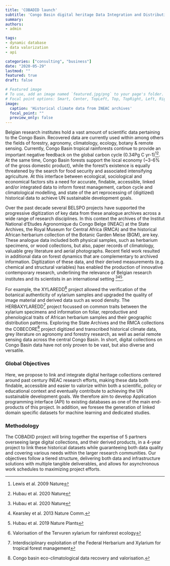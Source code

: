```yaml
---
title: 'COBADID launch'
subtitle: 'Congo Basin digital heritage Data Integration and Distribution'
summary: 
authors:
- admin

tags:
- dynamic database
- data valorization
- api

categories: ["consulting", "business"]
date: "2020-05-29"
lastmod: ""
featured: true
draft: false

# Featured image
# To use, add an image named `featured.jpg/png` to your page's folder.
# Focal point options: Smart, Center, TopLeft, Top, TopRight, Left, Right, BottomLeft, Bottom, BottomRight
image:
  caption: 'Historical climate data from INEAC archives'
  focal_point: ""
  preview_only: false
---
```


Belgian research institutes hold a vast amount of scientific data pertaining to the Congo Basin. Recovered data are currently used within among others the fields of forestry, agronomy, climatology, ecology, botany & remote sensing. Currently, Congo Basin tropical rainforests continue to provide an important negative feedback on the global carbon cycle (0.34Pg C yr-1)[^1][^2]. At the same time, Congo Basin forests support the local economy (~3-6% of the gross domestic product), while the forest’s existence is equally threatened by the search for food security and associated intensifying agriculture. At this interface between ecological, sociological and economical factors sits a need for accurate, findable, accessible, linked and/or integrated data to inform forest management, carbon cycle and climatological modelling, and state of the art reprocessing of (digitized) historical data to achieve UN sustainable development goals.

Over the past decade several BELSPO projects have supported the progressive digitization of key data from these analogue archives across a wide range of research disciplines. In this context the archives of the Institut National d’Etudes Agronomique du Congo Belge (INEAC) at the State Archives, the Royal Museum for Central Africa (RMCA) and the historical African herbarium collection of the Botanic Garden Meise (BGM), are key. These analogue data included both physical samples, such as herbarium specimens, or wood collections, but also, paper records of climatology, valuable grey literature and aerial photographs. Recent field work resulted in additional data on forest dynamics that are complementary to archived information. Digitization of these data, and their derived measurements (e.g. chemical and structural variables) has enabled the production of innovative contemporary research, underlining the relevance of Belgian research institutes and its scientists in an international setting [^2][^3][^4].

For example, the XYLAREDD[^5] project allowed the verification of the botanical authenticity of xylarium samples and upgraded the quality of image material and derived data such as wood density. The HERBAXYLAREDD[^6] project focussed on common traits between the xylarium specimens and information on foliar, reproductive and phenological traits of African herbarium samples and their geographic distribution patterns. Exploring the State Archives and the RMCA collections the COBECORE[^7] project digitized and transcribed historical climate data, grey literature on agronomy and forestry research, as well as aerial remote sensing data across the central Congo Basin. In short, digital collections on Congo Basin data have not only proven to be vast, but also diverse and versatile.

### Global Objectives 

Here, we propose to link and integrate digital heritage collections centered around past century INEAC research efforts, making these data both findable, accessible and easier to valorize within both a scientific, policy or educational context and eventually contribute to achieving the UN  sustainable development goals. We therefore aim to develop Application programming interface (API) to existing databases as one of the main end-products of this project. In addition, we foresee the generation of linked domain specific datasets for machine learning and dedicated studies.

### Methodology 

The COBADID project will bring together the expertise of 5 partners overseeing large digital collections, and their derived products, in a 4-year project to link these historical datasets while guaranteeing both data quality and covering various needs within the larger research communities. Our objectives follow a tiered structure, delivering both data and infrastructure solutions with multiple tangible deliverables, and allows for asynchronous work schedules to maximizing project efforts.

[^1]: Lewis et al. 2009 Nature
[^2]: Hubau et al. 2020 Nature
[^3]: Kearsley et al. 2013 Nature Comm.
[^4]: Hubau et al. 2019 Nature Plants
[^5]: Valorisation of the Tervuren xylarium for rainforest ecology
[^6]: Interdisciplinary exploitation of the Federal Herbarium and Xylarium for tropical forest management
[^7]: Congo basin eco-climatological data recovery and valorisation.